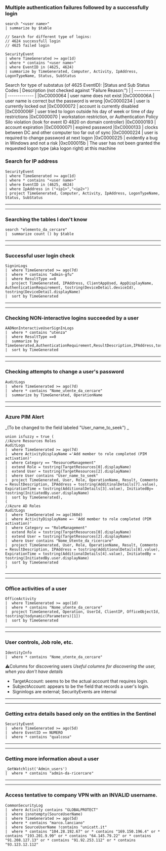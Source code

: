 ### Multiple authentication failures followed by a successfully login

```kql
search "<user name>"
| summarize by $table

// Search for different type of logins:
// 4624 successfull login
// 4625 failed login

SecurityEvent
| where TimeGenerated >= ago(1d)
| where * contains "<user name>"
| where EventID in (4625, 4624)
| summarize by TimeGenerated, Computer, Activity, IpAddress, LogonTypeName, Status, SubStatus
```

Search for type of substatus (of 4625 EventID):
|Status and Sub Status Codes |	Description (not checked against "Failure Reason:") |
| ------------- | ------------- |
|0xC0000064 |	user name does not exist
|0xC000006A	| user name is correct but the password is wrong
|0xC0000234	| user is currently locked out
|0xC0000072	| account is currently disabled
|0xC000006F	| user tried to logon outside his day of week or time of day restrictions
|0xC0000070	| workstation restriction, or Authentication Policy Silo violation (look for event ID 4820 on domain controller)
|0xC0000193	| account expiration
|0xC0000071	| expired password
|0xC0000133	| clocks between DC and other computer too far out of sync
|0xC0000224	| user is required to change password at next logon
|0xC0000225	| evidently a bug in Windows and not a risk
|0xc000015b	| The user has not been granted the requested logon type (aka logon right) at this machine

### Search for IP address

```kql
SecurityEvent
| where TimeGenerated >= ago(1d)
| where * contains "<user name>"
| where EventID in (4625, 4624)
| where IpAddress in ("<ip1>","<ip2>")
| project TimeGenerated, Computer, Activity, IpAddress, LogonTypeName, Status, SubStatus
```

***
***

### Searching the tables I don't know
```kql
search "elemento_da_cercare"
|  summarize count () by $table
```
***
***

### Successful user login check
```kql
SigninLogs
|  where TimeGenerated >= ago(7d)
|  where * contains "admin-gfu"
|  where ResultType ==0
|  project TimeGenerated, IPAddress, ClientAppUsed, AppDisplayName, AuthenticationRequirement, tostring(DeviceDetail.deviceId), tostring(DeviceDetail.displayName)
|  sort by TimeGenerated
```
***
***

### Checking NON-interactive logins succeeded by a user
```kql
AADNonInteractiveUserSignInLogs
|  where * contains "utenza"
|  where ResultType ==0
|  summarize by TimeGenerated,AuthenticationRequirement,ResultDescription,IPAddress,tostring(DeviceDetail)
|  sort by TimeGenerated
```
***
***

### Checking attempts to change a user's password
```kql
AuditLogs
|  where TimeGenerated >= ago(7d)
|  where * contains "Nome_utente_da_cercare"
|  summarize by TimeGenerated, OperationName
```
***
***

### Azure PIM Alert
_(To be changed to the field labeled "User_name_to_seek") _
```kql
union isfuzzy = true (
//Azure Resources Roles
AuditLogs
|  where TimeGenerated >= ago(7d)
|  where ActivityDisplayName ='Add member to role completed (PIM activation)'
|  where Category == "ResourceManagement"
|  extend Role = tostring(TargetResources[0].displayName)
|  extend User = tostring(TargetResources[2].displayName)
|  where User contains "User_name_to_seek"
|  project TimeGenerated, User, Role, OperationName, Result, Commento = ResultDescription, IPAddress = tostring(AdditinalDetails[7].value), ExpirationTime = tostring(AdditionalDetails[3].value), InitiatedBy= tostring(InitiatedBy.user.displayName)
|  sort by TimeGenerated), 
(
//Azure AD Roles
AuditLogs
|  where TimeGenerated >= ago(360d)
|  where ActivityDisplayName =~ 'Add member to role completed (PIM activation)'
|  where Category == "RoleManagement"
|  extend Role = tostring(TargetResources[0].displayName)
|  extend User = tostring(TargetResources[2].displayName)
|  where User contains "Nome_Utente_da_ricercare"
|  project TimeGenerated, User, Role, OperationName, Result, Commento = ResultDescription, IPAddress = tostring(AdditionalDetails[8].value), ExpirationTime = tostring(AdditionalDetails[4].value), InitiatedBy = tostring(InitiatedBy.user.displayName)
|  sort by TimeGenerated
)
```
***
***
	 
### Office activities of a user
```kql
OfficeActivity
|  where TimeGenerated >= ago(1d)
|  where * contains "Nome_utente_da_cercare"
|  project TimeGenerated, Operation, UserId, ClientIP, OfficeObjectId, tostring(todynamic(Parameters)[1])
|  sort by TimeGenerated
```
***
***
### User controls, Job role, etc.
```kql
IdentityInfo
|  where * contains "Nome_utente_da_cercare"
```

⚠️Columns for discovering users
_Useful columns for discovering the user, when you don't have details_
- TargetAccount: seems to be the actual account that requires login.
- SubjectAccount: appears to be the field that records a user's login.
- Signinlogs are external; SecurityEvents are internal

***
***

### Getting extra details based only on the entities in the Sentinel
```kql
SecurityEvent
|  where TimeGenerated >= ago(5d)
|  where EventID == NUMERO
|  where * contains "qualcosa"
```
***
***
### Getting more information about a user
```kql
_GetWatchlist('Admin_users')
|  where * contains "admin-da-ricercare"
```
***
***
### Access tentative to company VPN with an INVALID username.
```kql
CommonSecurityLog 
|  where Activity contains "GLOBALPROTECT" 
|  where isnotempty(SourceUserName) 
|  where TimeGenerated >= ago(5d)
|  where * contains "marco.lanciano"
|  where SourceUserName !contains "unicatt.it" 
|  where * contains "104.28.192.67" or * contains "169.150.196.4" or * contains "193.201.9.99" or * contains "64.145.79.22" or * contains "91.208.127.13" or * contains "91.92.253.112" or * contains "93.123.12.112"
```





